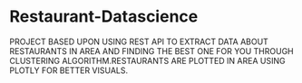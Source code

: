 # Restaurant-Datascience

PROJECT BASED UPON USING REST API TO EXTRACT DATA ABOUT RESTAURANTS IN AREA AND FINDING THE BEST ONE FOR YOU THROUGH CLUSTERING ALGORITHM.RESTAURANTS ARE PLOTTED IN AREA USING PLOTLY FOR BETTER VISUALS.
